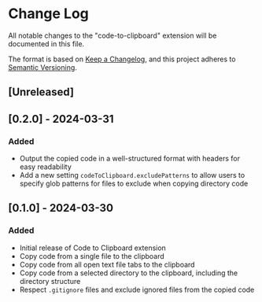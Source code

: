 # Change Log

All notable changes to the "code-to-clipboard" extension will be documented in this file.

The format is based on [Keep a Changelog](https://keepachangelog.com/en/1.0.0/),
and this project adheres to [Semantic Versioning](https://semver.org/spec/v2.0.0.html).

## [Unreleased]

## [0.2.0] - 2024-03-31

### Added
- Output the copied code in a well-structured format with headers for easy readability
- Add a new setting `codeToClipboard.excludePatterns` to allow users to specify glob patterns for files to exclude when copying directory code

## [0.1.0] - 2024-03-30

### Added
- Initial release of Code to Clipboard extension
- Copy code from a single file to the clipboard
- Copy code from all open text file tabs to the clipboard
- Copy code from a selected directory to the clipboard, including the directory structure
- Respect `.gitignore` files and exclude ignored files from the copied code